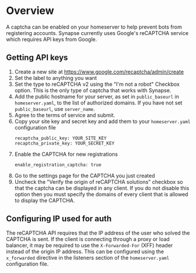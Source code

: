 # Overview
A captcha can be enabled on your homeserver to help prevent bots from registering
accounts. Synapse currently uses Google's reCAPTCHA service which requires API keys
from Google.

## Getting API keys

1. Create a new site at <https://www.google.com/recaptcha/admin/create>
1. Set the label to anything you want
1. Set the type to reCAPTCHA v2 using the "I'm not a robot" Checkbox option.
This is the only type of captcha that works with Synapse.
1. Add the public hostname for your server, as set in `public_baseurl`
in `homeserver.yaml`, to the list of authorized domains. If you have not set
`public_baseurl`, use `server_name`.
1. Agree to the terms of service and submit.
1. Copy your site key and secret key and add them to your `homeserver.yaml`
configuration file
    ```
    recaptcha_public_key: YOUR_SITE_KEY
    recaptcha_private_key: YOUR_SECRET_KEY
    ```
1. Enable the CAPTCHA for new registrations
    ```
    enable_registration_captcha: true
    ```
1. Go to the settings page for the CAPTCHA you just created
1. Uncheck the "Verify the origin of reCAPTCHA solutions" checkbox so that the
captcha can be displayed in any client. If you do not disable this option then you
must specify the domains of every client that is allowed to display the CAPTCHA.

## Configuring IP used for auth

The reCAPTCHA API requires that the IP address of the user who solved the
CAPTCHA is sent. If the client is connecting through a proxy or load balancer,
it may be required to use the `X-Forwarded-For` (XFF) header instead of the origin
IP address. This can be configured using the `x_forwarded` directive in the
listeners section of the `homeserver.yaml` configuration file.
